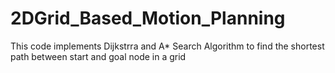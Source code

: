 # 2DGrid_Based_Motion_Planning

This code implements Dijkstrra and A* Search Algorithm to find the shortest path between start and goal node in a grid
